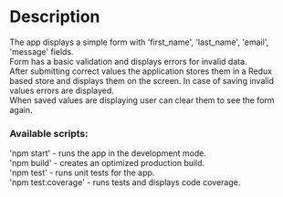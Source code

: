 # Description
The app displays a simple form with 'first_name', 'last_name', 'email', 'message' fields.\
Form has a basic validation and displays errors for invalid data.\
After submitting correct values the application stores them in a Redux based store and displays them on the screen. In case of saving invalid values errors are displayed.\
When saved values are displaying user can clear them to see the form again.

### Available scripts:
'npm start' - runs the app in the development mode.\
'npm build' - creates an optimized production build.\
'npm test' - runs unit tests for the app.\
'npm test:coverage' - runs tests and displays code coverage.